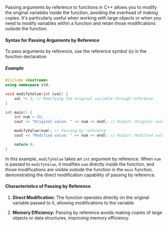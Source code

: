 [//]: # (###Passing Arguments by Reference to Functions)

Passing arguments by reference to functions in C++ allows you to modify the original variables inside the function, avoiding the overhead of making copies. It's particularly useful when working with large objects or when you need to modify variables within a function and retain those modifications outside the function.

#### Syntax for Passing Arguments by Reference

To pass arguments by reference, use the reference symbol (`&`) in the function declaration

##### Example

```cpp
#include <iostream>
using namespace std;

void modifyValue(int &val) {
    val *= 2; // Modifying the original variable through reference
}

int main() {
    int num = 10;
    cout << "Original value: " << num << endl; // Output: Original value: 10

    modifyValue(num); // Passing by reference
    cout << "Modified value: " << num << endl; // Output: Modified value: 20

    return 0;
}
```

In this example, `modifyValue` takes an `int` argument by reference. When `num` is passed to `modifyValue`, it modifies `num` directly inside the function, and those modifications are visible outside the function in the `main` function, demonstrating the direct modification capability of passing by reference.

#### Characteristics of Passing by Reference

1. **Direct Modification:** The function operates directly on the original variable passed to it, allowing modifications to the variable.

2. **Memory Efficiency:** Passing by reference avoids making copies of large objects or data structures, improving memory efficiency.
